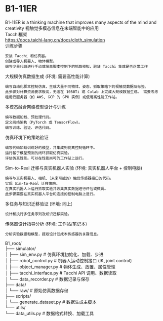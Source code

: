 # B1-11ER
B1-11ER  is a thinking machine that improves many aspects of the mind and creativity
视触觉多模态信息在末端智能中的应用  
Tacchi框架  
https://docs.taichi-lang.cn/docs/cloth_simulation  
训练步骤  
  
    安装 Tacchi 和仿真器。  
    创建或导入机器人、物体模型。  
    编写少量代码进行手动或简单脚本控制下的抓取模拟，验证 Tacchi 集成是否正常工作  
大规模仿真数据生成 (环境: 需要高性能计算)  
  
    编写自动化脚本控制仿真，生成大量不同物体、姿态、抓取策略下的视触觉数据及标签。  
    此步骤对计算资源要求极高，无法在 1050Ti 或 Colab 上完成大规模数据生成。 需要考虑租用云服务器（如 AWS, GCP 的 GPU 实例）或使用高性能工作站。  
多模态融合网络模型设计与训练  
  
    编写数据加载、预处理代码。  
    定义网络架构（PyTorch 或 TensorFlow）。  
    编写训练、验证、评估代码。  
仿真环境下的策略验证  
  
    编写代码加载训练好的模型，并集成到仿真控制循环中。  
    运行基于模型预测的闭环抓取仿真实验。  
    评估仿真性能。可以在性能尚可的工作站上运行。  
Sim-to-Real 迁移与真实机器人实验 (环境: 真实机器人平台 + 控制电脑) 
  
    编写与真实机器人、相机、（未来可能的）触觉传感器接口的代码。  
    实现 Sim-to-Real 迁移策略。  
    在真实机器人上运行抓取实验并收集真实数据进行评估或微调。  
    此步骤需要在真实机器人平台和连接的控制电脑上进行。  
多任务与知识迁移验证 (环境: 同上)  
  
    设计和执行多任务序列及知识迁移实验。  
传感器设计指导分析 (环境: 工作站/笔记本)  
  
    分析实验数据和模型，提取设计低成本传感器的关键信息。  
B1_root/  
├── simulator/  
│   ├── sim_env.py          # 仿真环境初始化、加载、步进  
│   ├── robot_control.py    # 机器人运动控制接口 (IK, joint control)  
│   ├── object_manager.py   # 物体生成、放置、属性管理  
│   ├── tacchi_interface.py # Tacchi API 调用、数据读取  
│   └── data_recorder.py    # 数据记录与保存  
├── data/  
│   └── raw/                # 原始仿真数据存储  
├── scripts/  
│   └── generate_dataset.py # 数据生成主脚本  
└── utils/  
    └── data_utils.py       # 数据格式转换、加载工具  

